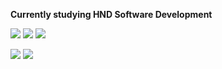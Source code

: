 **Currently studying HND Software Development**

<img src="https://img.shields.io/badge/Java-FFA500?style=for-the-badge&logo=java&logoColor=white" /> <img src="https://img.shields.io/badge/Python-FFA500?style=for-the-badge&logo=python&logoColor=white" /> <img src="https://img.shields.io/badge/C#-FFA500?style=for-the-badge&logo=c#&logoColor=white" /> 


<img src="https://img.shields.io/badge/MySQL-4169e1?style=for-the-badge&logo=mysql&logoColor=white" /> 

<img src="https://img.shields.io/badge/Docker-9370db?style=for-the-badge&logo=docker&logoColor=white" /> 


